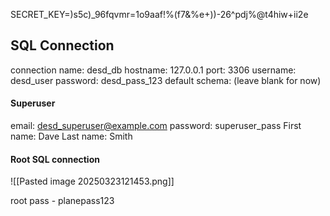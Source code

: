 

SECRET_KEY=)s5c)_96fqvmr=1o9aaf!%(f7&%e+))-26^pdj%@t4hiw+ii2e



## SQL Connection 

connection name: desd_db
hostname: 127.0.0.1
port: 3306
username: desd_user
password: desd_pass_123
default schema: (leave blank for now)

#### Superuser

email: desd_superuser@example.com
password: superuser_pass
First name: Dave
Last name: Smith 























#### Root SQL connection 

![[Pasted image 20250323121453.png]]


root pass - planepass123